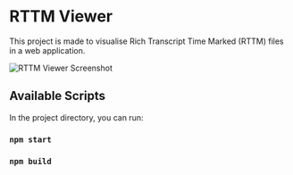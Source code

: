 # RTTM Viewer 

This project is made to visualise Rich Transcript Time Marked (RTTM) files in a web application.

![RTTM Viewer Screenshot](https://imgur.com/a/fdJNJ0Q)

## Available Scripts

In the project directory, you can run:

### `npm start`

### `npm build`
